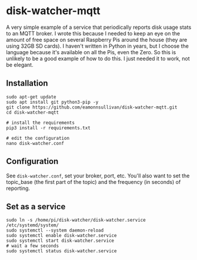 # disk-watcher-mqtt

A very simple example of a service that periodically reports disk usage stats to an MQTT broker. I wrote this because I needed to keep an eye on the amount of free space on several Raspberry Pis around the house (they are using 32GB SD cards). I haven't written in Python in years, but I choose the language because it's available on all the Pis, even the Zero. So this is unlikely to be a good example of how to do this. I just needed it to work, not be elegant.

## Installation
```
sudo apt-get update
sudo apt install git python3-pip -y
git clone https://github.com/eamonnsullivan/disk-watcher-mqtt.git
cd disk-watcher-mqtt

# install the requirements
pip3 install -r requirements.txt

# edit the configuration
nano disk-watcher.conf
```
## Configuration

See `disk-watcher.conf`, set your broker, port, etc. You'll also want to set the topic_base (the first part of the topic) and the frequency (in seconds) of reporting.

## Set as a service

```
sudo ln -s /home/pi/disk-watcher/disk-watcher.service /etc/systemd/system/
sudo systemctl --system daemon-reload
sudo systemctl enable disk-watcher.service
sudo systemctl start disk-watcher.service
# wait a few seconds
sudo systemctl status disk-watcher.service
```
